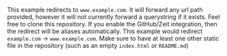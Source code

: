 This example redirects to `www.example.com`. It will forward any url path
provided, however it will not currently forward a querystring if it exists. Feel
free to clone this repository. If you enable the GitHub/Zeit integration, then
the redirect will be aliases automatically. This example would redirect
`example.com` -> `www.example.com`. Make sure to have at least one other static file in the repository (such as an empty `index.html` or `README.md`)

